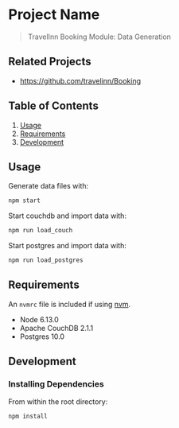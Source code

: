 # Project Name

> TravelInn Booking Module: Data Generation

## Related Projects

  - https://github.com/travelinn/Booking

## Table of Contents

1. [Usage](#Usage)
2. [Requirements](#requirements)
3. [Development](#development)

## Usage

Generate data files with:
```sh
npm start
```

Start couchdb and import data with:
```sh
npm run load_couch
```

Start postgres and import data with:
```sh
npm run load_postgres
```


## Requirements

An `nvmrc` file is included if using [nvm](https://github.com/creationix/nvm).

- Node 6.13.0
- Apache CouchDB 2.1.1
- Postgres 10.0

## Development

### Installing Dependencies

From within the root directory:

```sh
npm install
```
